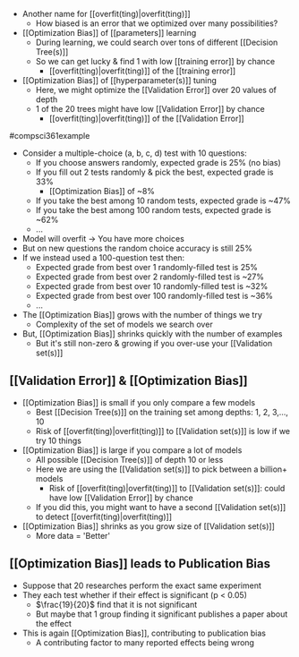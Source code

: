 - Another name for [[overfit(ting)|overfit(ting)]]
	- How biased is an error that we optimized over many possibilities?
- [[Optimization Bias]] of [[parameters]] learning
	- During learning, we could search over tons of different [[Decision Tree(s)]]
	- So we can get lucky & find 1 with low [[training error]] by chance
		- [[overfit(ting)|overfit(ting)]] of the [[training error]]
- [[Optimization Bias]] of [[hyperparameter(s)]] tuning
	- Here, we might optimize the [[Validation Error]] over 20 values of depth
	- 1 of the 20 trees might have low [[Validation Error]] by chance
		- [[overfit(ting)|overfit(ting)]] of the [[Validation Error]]

#compsci361example 
- Consider a multiple-choice (a, b, c, d) test with 10 questions:
	- If you choose answers randomly, expected grade is 25% (no bias)
	- If you fill out 2 tests randomly & pick the best, expected grade is 33%
		- [[Optimization Bias]] of ~8%
	- If you take the best among 10 random tests, expected grade is ~47%
	- If you take the best among 100 random tests, expected grade is ~62%
	- ...
- Model will overfit $\rightarrow$ You have more choices
- But on new questions the random choice accuracy is still 25%
- If we instead used a 100-question test then:
	- Expected grade from best over 1 randomly-filled test is 25%
	- Expected grade from best over 2 randomly-filled test is ~27%
	- Expected grade from best over 10 randomly-filled test is ~32%
	- Expected grade from best over 100 randomly-filled test is ~36%
	- ...
- The [[Optimization Bias]] grows with the number of things we try
	- Complexity of the set of models we search over
- But, [[Optimization Bias]] shrinks quickly with the number of examples
	- But it's still non-zero & growing if you over-use your [[Validation set(s)]]

## [[Validation Error]] & [[Optimization Bias]]
- [[Optimization Bias]] is small if you only compare a few models
	- Best [[Decision Tree(s)]] on the training set among depths: 1, 2, 3,..., 10
	- Risk of [[overfit(ting)|overfit(ting)]] to [[Validation set(s)]] is low if we try 10 things
- [[Optimization Bias]] is large if you compare a lot of models
	- All possible [[Decision Tree(s)]] of depth 10 or less
	- Here we are using the [[Validation set(s)]] to pick between a billion+ models
		- Risk of [[overfit(ting)|overfit(ting)]] to [[Validation set(s)]]: could have low [[Validation Error]] by chance
	- If you did this, you might want to have a second [[Validation set(s)]] to detect [[overfit(ting)|overfit(ting)]]
- [[Optimization Bias]] shrinks as you grow size of [[Validation set(s)]]
	- More data = 'Better'

## [[Optimization Bias]] leads to Publication Bias
- Suppose that 20 researches perform the exact same experiment
- They each test whether if their effect is significant (p < 0.05)
	- $\frac{19}{20}$ find that it is not significant
	- But maybe that 1 group finding it significant publishes a paper about the effect
- This is again [[Optimization Bias]], contributing to publication bias
	- A contributing factor to many reported effects being wrong